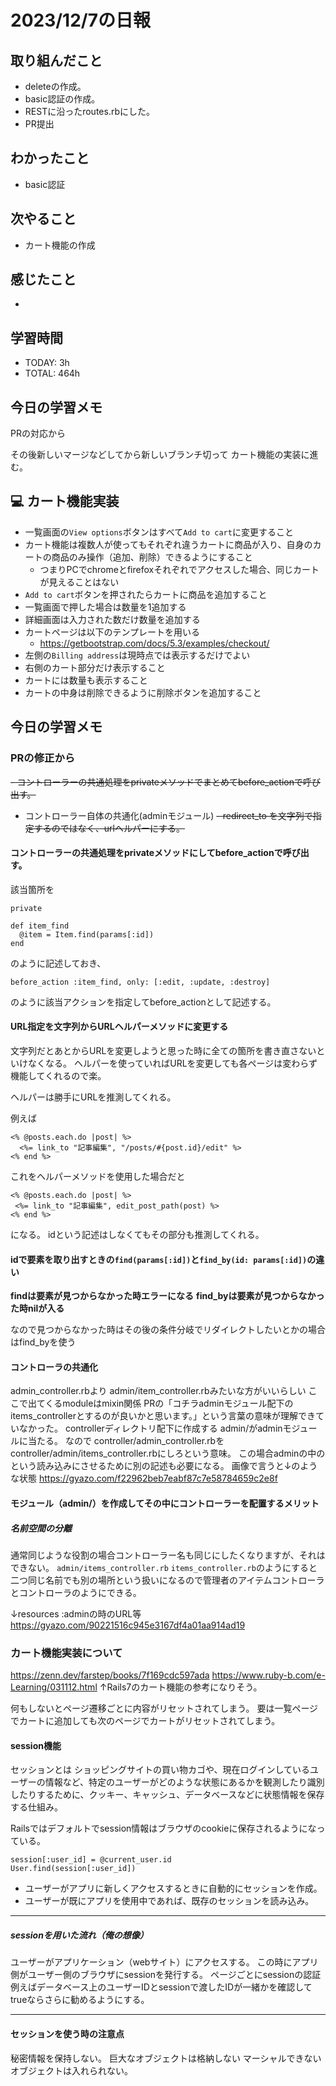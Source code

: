 # 2023/12/7の日報


## 取り組んだこと
- deleteの作成。
- basic認証の作成。
- RESTに沿ったroutes.rbにした。
- PR提出


## わかったこと
- basic認証

## 次やること
- カート機能の作成

 
## 感じたこと
- 

## 学習時間
- TODAY: 3h
- TOTAL: 464h


## 今日の学習メモ

PRの対応から

その後新しいマージなどしてから新しいブランチ切って
カート機能の実装に進む。


## 💻 カート機能実装

- 一覧画面の`View options`ボタンはすべて`Add to cart`に変更すること
- カート機能は複数人が使ってもそれぞれ違うカートに商品が入り、自身のカートの商品のみ操作（追加、削除）できるようにすること
  - つまりPCでchromeとfirefoxそれぞれでアクセスした場合、同じカートが見えることはない
- `Add to cart`ボタンを押されたらカートに商品を追加すること
- 一覧画面で押した場合は数量を1追加する
- 詳細画面は入力された数だけ数量を追加する
- カートページは以下のテンプレートを用いる
  - https://getbootstrap.com/docs/5.3/examples/checkout/
- 左側の`Billing address`は現時点では表示するだけでよい
- 右側のカート部分だけ表示すること
- カートには数量も表示すること
- カートの中身は削除できるように削除ボタンを追加すること


## 今日の学習メモ

### PRの修正から
~~- コントローラーの共通処理をprivateメソッドでまとめてbefore_actionで呼び出す。~~
- コントローラー自体の共通化(adminモジュール)
~~- redirect_to を文字列で指定するのではなく、urlヘルパーにする。~~




#### コントローラーの共通処理をprivateメソッドにしてbefore_actionで呼び出す。
該当箇所を
```
private

def item_find
  @item = Item.find(params[:id])
end
```
のように記述しておき、
```
before_action :item_find, only: [:edit, :update, :destroy]
```
のように該当アクションを指定してbefore_actionとして記述する。

#### URL指定を文字列からURLヘルパーメソッドに変更する

文字列だとあとからURLを変更しようと思った時に全ての箇所を書き直さないといけなくなる。
ヘルパーを使っていればURLを変更しても各ページは変わらず機能してくれるので楽。

ヘルパーは勝手にURLを推測してくれる。

例えば
```
<% @posts.each.do |post| %> 
  <%= link_to "記事編集", "/posts/#{post.id}/edit" %> 
<% end %>
```
これをヘルパーメソッドを使用した場合だと
```
<% @posts.each.do |post| %>
 <%= link_to "記事編集", edit_post_path(post) %>
<% end %>
```
になる。
idという記述はしなくてもその部分も推測してくれる。

#### idで要素を取り出すときの``find(params[:id])``と``find_by(id: params[:id])``の違い
**findは要素が見つからなかった時エラーになる**
**find_byは要素が見つからなかった時nilが入る**

なので見つからなかった時はその後の条件分岐でリダイレクトしたいとかの場合はfind_byを使う

#### コントローラの共通化
admin_controller.rbより
admin/item_controller.rbみたいな方がいいらしい
ここで出てくるmoduleはmixin関係
PRの「コチラadminモジュール配下のitems_controllerとするのが良いかと思います。」という言葉の意味が理解できていなかった。
controllerディレクトリ配下に作成する
admin/がadminモジュールに当たる。
なので
controller/admin_controller.rbを
controller/admin/items_controller.rbにしろという意味。
この場合adminの中のという読み込みにさせるために別の記述も必要になる。
画像で言うと↓のような状態
https://gyazo.com/f22962beb7eabf87c7e58784659c2e8f

#### モジュール（admin/）を作成してその中にコントローラーを配置するメリット
##### 名前空間の分離
通常同じような役割の場合コントローラー名も同じにしたくなりますが、それはできない。
``admin/items_controller.rb``
``items_controller.rb``のようにすると二つ同じ名前でも別の場所という扱いになるので管理者のアイテムコントローラとコントローラのようにできる。

↓resources :adminの時のURL等
https://gyazo.com/90221516c945e3167df4a01aa914ad19


### カート機能実装について

https://zenn.dev/farstep/books/7f169cdc597ada
https://www.ruby-b.com/e-Learning/031112.html
↑Rails7のカート機能の参考になりそう。




何もしないとページ遷移ごとに内容がリセットされてしまう。
要は一覧ページでカートに追加しても次のページでカートがリセットされてしまう。

#### session機能
セッションとは
ショッピングサイトの買い物カゴや、現在ログインしているユーザーの情報など、特定のユーザーがどのような状態にあるかを観測したり識別したりするために、クッキー、キャッシュ、データベースなどに状態情報を保存する仕組み。

Railsではデフォルトでsession情報はブラウザのcookieに保存されるようになっている。

```
session[:user_id] = @current_user.id
User.find(session[:user_id])
```

- ユーザーがアプリに新しくアクセスするときに自動的にセッションを作成。
- ユーザーが既にアプリを使用中であれば、既存のセッションを読み込み。

-----------------------------------------------------------------
##### sessionを用いた流れ（俺の想像）

ユーザーがアプリケーション（webサイト）にアクセスする。
この時にアプリ側がユーザー側のブラウザにsessionを発行する。
ページごとにsessionの認証 例えばデータベース上のユーザーIDとsessionで渡したIDが一緒かを確認してtrueならさらに勧めるようにする。

-----------------------------------------------------------------
#### セッションを使う時の注意点
秘密情報を保持しない。
巨大なオブジェクトは格納しない
マーシャルできないオブジェクトは入れられない。



